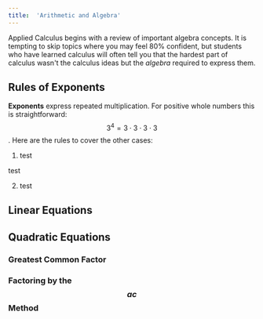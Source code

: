 ```yaml
---
title:  'Arithmetic and Algebra'
---
```


Applied Calculus begins with a review of important algebra concepts.
It is tempting to skip topics where you may feel 80% confident, but students who have learned calculus will often tell you that the hardest part of calculus wasn't the calculus ideas but the *algebra* required to express them.

## Rules of Exponents

**Exponents** express repeated multiplication.
For positive whole numbers this is straightforward: $$ 3^4 = 3 \cdot 3 \cdot 3 \cdot 3 $$.
Here are the rules to cover the other cases:

1. test

test

2.  test

## Linear Equations

## Quadratic Equations

### Greatest Common Factor

### Factoring by the $$ac$$ Method